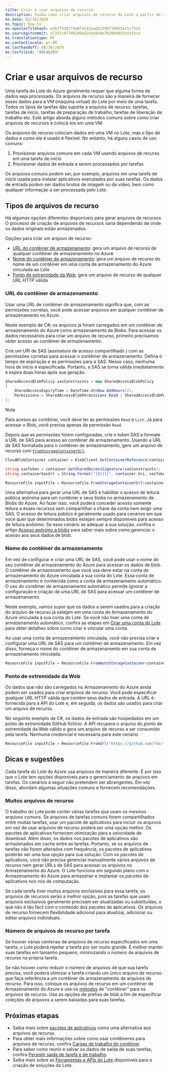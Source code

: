 ```yaml
---
title: Criar e usar arquivos de recurso
description: Saiba como criar arquivos de recurso do Lote a partir de várias fontes de entrada. Este artigo aborda alguns métodos comuns sobre como criar e colocar arquivos de recursos em uma VM.
ms.date: 03/18/2020
ms.topic: how-to
ms.openlocfilehash: e1bf7520774a0f4143aadd2298f300b3ac5c75a3
ms.sourcegitcommit: d7352c07708180a9293e8a0e7020b9dd3dd153ce
ms.translationtype: MT
ms.contentlocale: pt-BR
ms.lasthandoff: 08/30/2020
ms.locfileid: "89146293"
---
```

# <a name="creating-and-using-resource-files"></a>Criar e usar arquivos de recurso

Uma tarefa do Lote do Azure geralmente requer que alguma forma de dados seja processada. Os arquivos de recurso são a maneira de fornecer esses dados para a VM (máquina virtual) do Lote por meio de uma tarefa. Todos os tipos de tarefas dão suporte a arquivos de recurso: tarefas, tarefas de início, tarefas de preparação de trabalho, tarefas de liberação de trabalho etc. Este artigo aborda alguns métodos comuns sobre como criar arquivos de recursos e colocá-los em uma VM.  

Os arquivos de recurso colocam dados em uma VM no Lote, mas o tipo de dados e como ele é usado é flexível. No entanto, há alguns casos de uso comuns:

1. Provisionar arquivos comuns em cada VM usando arquivos de recurso em uma tarefa de início
1. Provisionar dados de entrada a serem processados por tarefas

Os arquivos comuns podem ser, por exemplo, arquivos em uma tarefa de início usada para instalar aplicativos executados por suas tarefas. Os dados de entrada podem ser dados brutos de imagem ou de vídeo, bem como qualquer informação a ser processada pelo Lote.

## <a name="types-of-resource-files"></a>Tipos de arquivos de recurso

Há algumas opções diferentes disponíveis para gerar arquivos de recursos. O processo de criação de arquivos de recursos varia dependendo de onde os dados originais estão armazenados.

Opções para criar um arquivo de recurso:

- [URL do contêiner de armazenamento](#storage-container-url): gera um arquivo de recurso de qualquer contêiner de armazenamento no Azure
- [Nome do contêiner de armazenamento](#storage-container-name): gera um arquivo de recurso do nome de um contêiner em uma conta de armazenamento do Azure vinculada ao Lote
- [Ponto de extremidade da Web](#web-endpoint): gera um arquivo de recurso de qualquer URL HTTP válida

### <a name="storage-container-url"></a>URL do contêiner de armazenamento

Usar uma URL de contêiner de armazenamento significa que, com as permissões corretas, você pode acessar arquivos em qualquer contêiner de armazenamento no Azure. 

Neste exemplo de C#, os arquivos já foram carregados em um contêiner de armazenamento do Azure como armazenamento de Blobs. Para acessar os dados necessários para criar um arquivo de recurso, primeiro precisamos obter acesso ao contêiner de armazenamento.

Crie um URI de SAS (assinatura de acesso compartilhado ) com as permissões corretas para acessar o contêiner de armazenamento. Defina o tempo de expiração e as permissões para a SAS. Nesse caso, nenhuma hora de início é especificada. Portanto, a SAS se torna válida imediatamente e expira duas horas após sua geração.

```csharp
SharedAccessBlobPolicy sasConstraints = new SharedAccessBlobPolicy
{
    SharedAccessExpiryTime = DateTime.UtcNow.AddHours(2),
    Permissions = SharedAccessBlobPermissions.Read | SharedAccessBlobPermissions.List
};
```

> [!NOTE]
> Para acesso ao contêiner, você deve ter as permissões `Read` e `List`. Já para acessar o Blob, você precisa apenas da permissão `Read`.

Depois que as permissões forem configuradas, crie o token SAS e formate a URL de SAS para acesso ao contêiner de armazenamento. Usando a URL de SAS formatada para o contêiner de armazenamento, gere um arquivo de recurso com [`FromStorageContainerUrl`](/dotnet/api/microsoft.azure.batch.resourcefile.fromstoragecontainerurl).

```csharp
CloudBlobContainer container = blobClient.GetContainerReference(containerName);

string sasToken = container.GetSharedAccessSignature(sasConstraints);
string containerSasUrl = String.Format("{0}{1}", container.Uri, sasToken);

ResourceFile inputFile = ResourceFile.FromStorageContainerUrl(containerSasUrl);
```

Uma alternativa para gerar uma URL de SAS é habilitar o acesso de leitura pública anônima para um contêiner e seus blobs no armazenamento de Blobs do Azure. Ao fazer isso, você poderá conceder acesso somente leitura a esses recursos sem compartilhar a chave da conta nem exigir uma SAS. O acesso de leitura público é geralmente usado para cenários em que você quer que determinados blobs estejam sempre disponíveis para acesso de leitura anônimo. Se esse cenário se adequar à sua solução, confira o artigo [Acesso anônimo a blobs](../storage/blobs/storage-manage-access-to-resources.md) para saber mais sobre como gerenciar o acesso aos seus dados de blob.

### <a name="storage-container-name"></a>Nome do contêiner de armazenamento

Em vez de configurar e criar uma URL de SAS, você pode usar o nome do seu contêiner de armazenamento do Azure para acessar os dados de blob. O contêiner de armazenamento que você usa deve estar na conta de armazenamento do Azure vinculada à sua conta do Lote. Essa conta de armazenamento é conhecida como a conta de armazenamento automático. O uso do contêiner de armazenamento automático permite ignorar a configuração e criação de uma URL de SAS para acessar um contêiner de armazenamento.

Neste exemplo, vamos supor que os dados a serem usados para a criação do arquivo de recurso já estejam em uma conta de Armazenamento do Azure vinculada à sua conta do Lote. Se você não tiver uma conta de armazenamento automático, confira as etapas em [Criar uma conta do Lote](batch-account-create-portal.md) para obter detalhes sobre como criar e vincular uma conta.

Ao usar uma conta de armazenamento vinculada, você não precisa criar e configurar uma URL de SAS para um contêiner de armazenamento. Em vez disso, forneça o nome do contêiner de armazenamento em sua conta de armazenamento vinculada.

```csharp
ResourceFile inputFile = ResourceFile.FromAutoStorageContainer(containerName);
```

### <a name="web-endpoint"></a>Ponto de extremidade da Web

Os dados que não são carregados no Armazenamento do Azure ainda podem ser usados para criar arquivos de recurso. Você pode especificar qualquer URL HTTP válida que contém seus dados de entrada. A URL é fornecida para a API do Lote e, em seguida, os dados são usados para criar um arquivo de recurso.

No seguinte exemplo de C#, os dados de entrada são hospedados em um ponto de extremidade GitHub fictício. A API recupera o arquivo do ponto de extremidade da Web válido e gera um arquivo de recurso a ser consumido pela tarefa. Nenhuma credencial é necessária para este cenário.

```csharp
ResourceFile inputFile = ResourceFile.FromUrl("https://github.com/foo/file.txt", filePath);
```

## <a name="tips-and-suggestions"></a>Dicas e sugestões

Cada tarefa do Lote do Azure usa arquivos de maneira diferente. É por isso que o Lote tem opções disponíveis para o gerenciamento de arquivos em tarefas. Os cenários a seguir não pretendem ser abrangentes. Em vez disso, abordam algumas situações comuns e fornecem recomendações.

### <a name="many-resource-files"></a>Muitos arquivos de recurso

O trabalho do Lote pode conter várias tarefas que usam os mesmos arquivos comuns. Se arquivos de tarefas comuns forem compartilhados entre muitas tarefas, usar um pacote de aplicativos para incluir os arquivos em vez de usar arquivos de recurso poderá ser uma opção melhor. Os pacotes de aplicativos fornecem otimização para a velocidade de download. Além disso, os dados nos pacotes de aplicativos são armazenados em cache entre as tarefas. Portanto, se os arquivos de tarefas não forem alterados com frequência, os pacotes de aplicativos poderão ser uma boa opção para sua solução. Com os pacotes de aplicativos, você não precisa gerenciar manualmente vários arquivos de recurso nem gerar URLs de SAS para acessar os arquivos no Armazenamento do Azure. O Lote funciona em segundo plano com o Armazenamento do Azure para armazenar e implantar os pacotes de aplicativos nos nós de computação.

Se cada tarefa tiver muitos arquivos exclusivos para essa tarefa, os arquivos de recursos serão a melhor opção, pois as tarefas que usam arquivos exclusivos geralmente precisam ser atualizadas ou substituídas, o que não é tão fácil com o conteúdo dos pacotes de aplicativos. Os arquivos de recurso fornecem flexibilidade adicional para atualizar, adicionar ou editar arquivos individuais.

### <a name="number-of-resource-files-per-task"></a>Número de arquivos de recurso por tarefa

Se houver várias centenas de arquivos de recurso especificados em uma tarefa, o Lote poderá rejeitar a tarefa por ser muito grande. É melhor manter suas tarefas em tamanho pequeno, minimizando o número de arquivos de recurso na própria tarefa.

Se não houver como reduzir o número de arquivos de que sua tarefa precisa, você poderá otimizar a tarefa criando um único arquivo de recurso que faça referência a um contêiner de armazenamento de arquivos de recurso. Para isso, coloque os arquivos de recurso em um contêiner de Armazenamento do Azure e use os [métodos](/dotnet/api/microsoft.azure.batch.resourcefileazure-dotnet#methods) de "contêiner" para os arquivos de recurso. Use as opções de prefixo de blob a fim de especificar coleções de arquivos a serem baixadas para suas tarefas.

## <a name="next-steps"></a>Próximas etapas

- Saiba mais sobre [pacotes de aplicativos](batch-application-packages.md) como uma alternativa aos arquivos de recurso.
- Para obter mais informações sobre como usar contêineres para arquivos de recurso, confira [Cargas de trabalho do contêiner](batch-docker-container-workloads.md).
- Para saber como reunir e salvar os dados de saída de suas tarefas, confira [Persistir saída de tarefa e de trabalho](batch-task-output.md).
- Saiba mais sobre as [Ferramentas e APIs do Lote](batch-apis-tools.md) disponíveis para a criação de soluções do Lote.
